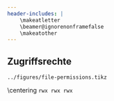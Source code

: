 ```yaml
---
header-includes: |
    \makeatletter
    \beamer@ignorenonframefalse
    \makeatother
---
```


## Zugriffsrechte

```{.include format=latex}
../figures/file-permissions.tikz
```

\centering
`rwx rwx rwx`

